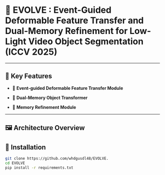 # 🧠 EVOLVE : Event-Guided Deformable Feature Transfer and Dual-Memory Refinement for Low-Light Video Object Segmentation (ICCV 2025)

---

## 📌 Key Features

- 🎯 **Event-guided Deformable Feature Transfer Module**  

- 🔁 **Dual-Memory Object Transformer**  

- 🧩 **Memory Refinement Module**  
---

## 🖼️ Architecture Overview

## 🔧 Installation

```bash
git clone https://github.com/whdgusdl48/EVOLVE.
cd EVOLVE
pip install -r requirements.txt
```


